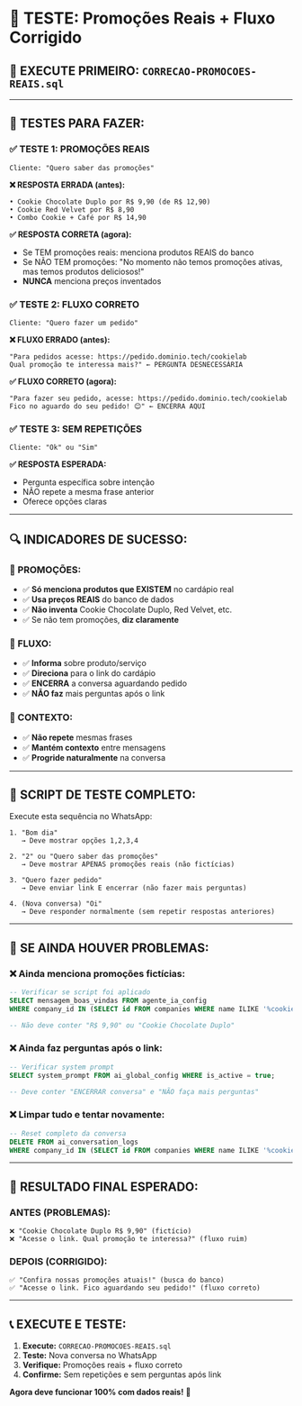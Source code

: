 # 🧪 TESTE: Promoções Reais + Fluxo Corrigido

## 🚨 **EXECUTE PRIMEIRO:** `CORRECAO-PROMOCOES-REAIS.sql`

---

## 🎯 **TESTES PARA FAZER:**

### **✅ TESTE 1: PROMOÇÕES REAIS**
```
Cliente: "Quero saber das promoções"
```

**❌ RESPOSTA ERRADA (antes):**
```
• Cookie Chocolate Duplo por R$ 9,90 (de R$ 12,90)
• Cookie Red Velvet por R$ 8,90  
• Combo Cookie + Café por R$ 14,90
```

**✅ RESPOSTA CORRETA (agora):**
- Se TEM promoções reais: menciona produtos REAIS do banco
- Se NÃO TEM promoções: "No momento não temos promoções ativas, mas temos produtos deliciosos!"
- **NUNCA** menciona preços inventados

### **✅ TESTE 2: FLUXO CORRETO**
```
Cliente: "Quero fazer um pedido"
```

**❌ FLUXO ERRADO (antes):**
```
"Para pedidos acesse: https://pedido.dominio.tech/cookielab
Qual promoção te interessa mais?" ← PERGUNTA DESNECESSÁRIA
```

**✅ FLUXO CORRETO (agora):**
```
"Para fazer seu pedido, acesse: https://pedido.dominio.tech/cookielab
Fico no aguardo do seu pedido! 😊" ← ENCERRA AQUI
```

### **✅ TESTE 3: SEM REPETIÇÕES**
```
Cliente: "Ok" ou "Sim"
```

**✅ RESPOSTA ESPERADA:**
- Pergunta específica sobre intenção
- NÃO repete a mesma frase anterior
- Oferece opções claras

---

## 🔍 **INDICADORES DE SUCESSO:**

### **🎯 PROMOÇÕES:**
- ✅ **Só menciona produtos que EXISTEM** no cardápio real
- ✅ **Usa preços REAIS** do banco de dados
- ✅ **Não inventa** Cookie Chocolate Duplo, Red Velvet, etc.
- ✅ Se não tem promoções, **diz claramente**

### **🎯 FLUXO:**
- ✅ **Informa** sobre produto/serviço
- ✅ **Direciona** para o link do cardápio  
- ✅ **ENCERRA** a conversa aguardando pedido
- ✅ **NÃO faz** mais perguntas após o link

### **🎯 CONTEXTO:**
- ✅ **Não repete** mesmas frases
- ✅ **Mantém contexto** entre mensagens
- ✅ **Progride naturalmente** na conversa

---

## 📱 **SCRIPT DE TESTE COMPLETO:**

Execute esta sequência no WhatsApp:

```
1. "Bom dia" 
   → Deve mostrar opções 1,2,3,4

2. "2" ou "Quero saber das promoções"
   → Deve mostrar APENAS promoções reais (não fictícias)

3. "Quero fazer pedido"
   → Deve enviar link E encerrar (não fazer mais perguntas)

4. (Nova conversa) "Oi" 
   → Deve responder normalmente (sem repetir respostas anteriores)
```

---

## 🚨 **SE AINDA HOUVER PROBLEMAS:**

### **❌ Ainda menciona promoções fictícias:**
```sql
-- Verificar se script foi aplicado
SELECT mensagem_boas_vindas FROM agente_ia_config 
WHERE company_id IN (SELECT id FROM companies WHERE name ILIKE '%cookielab%');

-- Não deve conter "R$ 9,90" ou "Cookie Chocolate Duplo"
```

### **❌ Ainda faz perguntas após o link:**
```sql
-- Verificar system prompt
SELECT system_prompt FROM ai_global_config WHERE is_active = true;

-- Deve conter "ENCERRAR conversa" e "NÃO faça mais perguntas"
```

### **❌ Limpar tudo e tentar novamente:**
```sql
-- Reset completo da conversa
DELETE FROM ai_conversation_logs 
WHERE company_id IN (SELECT id FROM companies WHERE name ILIKE '%cookielab%');
```

---

## 🎉 **RESULTADO FINAL ESPERADO:**

### **ANTES (PROBLEMAS):**
```
❌ "Cookie Chocolate Duplo R$ 9,90" (fictício)
❌ "Acesse o link. Qual promoção te interessa?" (fluxo ruim)
```

### **DEPOIS (CORRIGIDO):**
```
✅ "Confira nossas promoções atuais!" (busca do banco)
✅ "Acesse o link. Fico aguardando seu pedido!" (fluxo correto)
```

---

## 📞 **EXECUTE E TESTE:**

1. **Execute:** `CORRECAO-PROMOCOES-REAIS.sql`
2. **Teste:** Nova conversa no WhatsApp
3. **Verifique:** Promoções reais + fluxo correto
4. **Confirme:** Sem repetições e sem perguntas após link

**Agora deve funcionar 100% com dados reais!** 🎯 